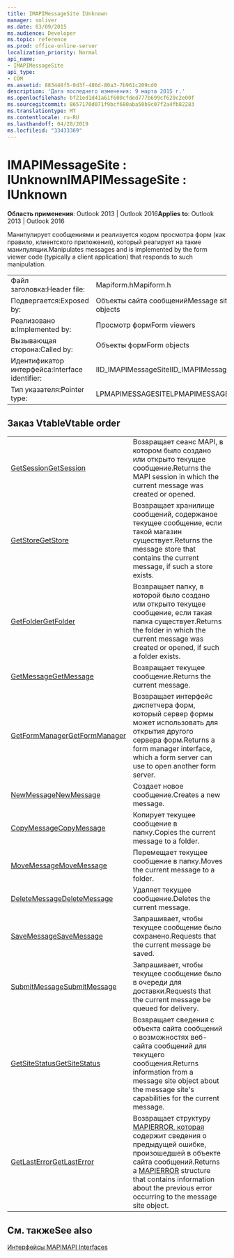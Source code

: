 ```yaml
---
title: IMAPIMessageSite IUnknown
manager: soliver
ms.date: 03/09/2015
ms.audience: Developer
ms.topic: reference
ms.prod: office-online-server
localization_priority: Normal
api_name:
- IMAPIMessageSite
api_type:
- COM
ms.assetid: 883448f5-0d3f-486d-80a3-7b961c209cd0
description: 'Дата последнего изменения: 9 марта 2015 г.'
ms.openlocfilehash: bf21ed1d41a61f600cfded777b699cf620c2e00f
ms.sourcegitcommit: 8657170d071f9bcf680aba50b9c07f2a4fb82283
ms.translationtype: MT
ms.contentlocale: ru-RU
ms.lasthandoff: 04/28/2019
ms.locfileid: "33433369"
---
```

# <a name="imapimessagesite--iunknown"></a><span data-ttu-id="83c88-103">IMAPIMessageSite : IUnknown</span><span class="sxs-lookup"><span data-stu-id="83c88-103">IMAPIMessageSite : IUnknown</span></span>

  
  
<span data-ttu-id="83c88-104">**Область применения**: Outlook 2013 | Outlook 2016</span><span class="sxs-lookup"><span data-stu-id="83c88-104">**Applies to**: Outlook 2013 | Outlook 2016</span></span> 
  
<span data-ttu-id="83c88-105">Манипулирует сообщениями и реализуется кодом просмотра форм (как правило, клиентского приложения), который реагирует на такие манипуляции.</span><span class="sxs-lookup"><span data-stu-id="83c88-105">Manipulates messages and is implemented by the form viewer code (typically a client application) that responds to such manipulation.</span></span>
  
|||
|:-----|:-----|
|<span data-ttu-id="83c88-106">Файл заголовка:</span><span class="sxs-lookup"><span data-stu-id="83c88-106">Header file:</span></span>  <br/> |<span data-ttu-id="83c88-107">Mapiform.h</span><span class="sxs-lookup"><span data-stu-id="83c88-107">Mapiform.h</span></span>  <br/> |
|<span data-ttu-id="83c88-108">Подвергается:</span><span class="sxs-lookup"><span data-stu-id="83c88-108">Exposed by:</span></span>  <br/> |<span data-ttu-id="83c88-109">Объекты сайта сообщений</span><span class="sxs-lookup"><span data-stu-id="83c88-109">Message site objects</span></span>  <br/> |
|<span data-ttu-id="83c88-110">Реализовано в:</span><span class="sxs-lookup"><span data-stu-id="83c88-110">Implemented by:</span></span>  <br/> |<span data-ttu-id="83c88-111">Просмотр форм</span><span class="sxs-lookup"><span data-stu-id="83c88-111">Form viewers</span></span>  <br/> |
|<span data-ttu-id="83c88-112">Вызывающая сторона:</span><span class="sxs-lookup"><span data-stu-id="83c88-112">Called by:</span></span>  <br/> |<span data-ttu-id="83c88-113">Объекты форм</span><span class="sxs-lookup"><span data-stu-id="83c88-113">Form objects</span></span>  <br/> |
|<span data-ttu-id="83c88-114">Идентификатор интерфейса:</span><span class="sxs-lookup"><span data-stu-id="83c88-114">Interface identifier:</span></span>  <br/> |<span data-ttu-id="83c88-115">IID_IMAPIMessageSite</span><span class="sxs-lookup"><span data-stu-id="83c88-115">IID_IMAPIMessageSite</span></span>  <br/> |
|<span data-ttu-id="83c88-116">Тип указателя:</span><span class="sxs-lookup"><span data-stu-id="83c88-116">Pointer type:</span></span>  <br/> |<span data-ttu-id="83c88-117">LPMAPIMESSAGESITE</span><span class="sxs-lookup"><span data-stu-id="83c88-117">LPMAPIMESSAGESITE</span></span>  <br/> |
   
## <a name="vtable-order"></a><span data-ttu-id="83c88-118">Заказ Vtable</span><span class="sxs-lookup"><span data-stu-id="83c88-118">Vtable order</span></span>

|||
|:-----|:-----|
|[<span data-ttu-id="83c88-119">GetSession</span><span class="sxs-lookup"><span data-stu-id="83c88-119">GetSession</span></span>](imapimessagesite-getsession.md) <br/> |<span data-ttu-id="83c88-120">Возвращает сеанс MAPI, в котором было создано или открыто текущее сообщение.</span><span class="sxs-lookup"><span data-stu-id="83c88-120">Returns the MAPI session in which the current message was created or opened.</span></span>  <br/> |
|[<span data-ttu-id="83c88-121">GetStore</span><span class="sxs-lookup"><span data-stu-id="83c88-121">GetStore</span></span>](imapimessagesite-getstore.md) <br/> |<span data-ttu-id="83c88-122">Возвращает хранилище сообщений, содержаное текущее сообщение, если такой магазин существует.</span><span class="sxs-lookup"><span data-stu-id="83c88-122">Returns the message store that contains the current message, if such a store exists.</span></span>  <br/> |
|[<span data-ttu-id="83c88-123">GetFolder</span><span class="sxs-lookup"><span data-stu-id="83c88-123">GetFolder</span></span>](imapimessagesite-getfolder.md) <br/> |<span data-ttu-id="83c88-124">Возвращает папку, в которой было создано или открыто текущее сообщение, если такая папка существует.</span><span class="sxs-lookup"><span data-stu-id="83c88-124">Returns the folder in which the current message was created or opened, if such a folder exists.</span></span>  <br/> |
|[<span data-ttu-id="83c88-125">GetMessage</span><span class="sxs-lookup"><span data-stu-id="83c88-125">GetMessage</span></span>](imapimessagesite-getmessage.md) <br/> |<span data-ttu-id="83c88-126">Возвращает текущее сообщение.</span><span class="sxs-lookup"><span data-stu-id="83c88-126">Returns the current message.</span></span>  <br/> |
|[<span data-ttu-id="83c88-127">GetFormManager</span><span class="sxs-lookup"><span data-stu-id="83c88-127">GetFormManager</span></span>](imapimessagesite-getformmanager.md) <br/> |<span data-ttu-id="83c88-128">Возвращает интерфейс диспетчера форм, который сервер формы может использовать для открытия другого сервера форм.</span><span class="sxs-lookup"><span data-stu-id="83c88-128">Returns a form manager interface, which a form server can use to open another form server.</span></span>  <br/> |
|[<span data-ttu-id="83c88-129">NewMessage</span><span class="sxs-lookup"><span data-stu-id="83c88-129">NewMessage</span></span>](imapimessagesite-newmessage.md) <br/> |<span data-ttu-id="83c88-130">Создает новое сообщение.</span><span class="sxs-lookup"><span data-stu-id="83c88-130">Creates a new message.</span></span>  <br/> |
|[<span data-ttu-id="83c88-131">CopyMessage</span><span class="sxs-lookup"><span data-stu-id="83c88-131">CopyMessage</span></span>](imapimessagesite-copymessage.md) <br/> |<span data-ttu-id="83c88-132">Копирует текущее сообщение в папку.</span><span class="sxs-lookup"><span data-stu-id="83c88-132">Copies the current message to a folder.</span></span>  <br/> |
|[<span data-ttu-id="83c88-133">MoveMessage</span><span class="sxs-lookup"><span data-stu-id="83c88-133">MoveMessage</span></span>](imapimessagesite-movemessage.md) <br/> |<span data-ttu-id="83c88-134">Перемещает текущее сообщение в папку.</span><span class="sxs-lookup"><span data-stu-id="83c88-134">Moves the current message to a folder.</span></span>  <br/> |
|[<span data-ttu-id="83c88-135">DeleteMessage</span><span class="sxs-lookup"><span data-stu-id="83c88-135">DeleteMessage</span></span>](imapimessagesite-deletemessage.md) <br/> |<span data-ttu-id="83c88-136">Удаляет текущее сообщение.</span><span class="sxs-lookup"><span data-stu-id="83c88-136">Deletes the current message.</span></span>  <br/> |
|[<span data-ttu-id="83c88-137">SaveMessage</span><span class="sxs-lookup"><span data-stu-id="83c88-137">SaveMessage</span></span>](imapimessagesite-savemessage.md) <br/> |<span data-ttu-id="83c88-138">Запрашивает, чтобы текущее сообщение было сохранено.</span><span class="sxs-lookup"><span data-stu-id="83c88-138">Requests that the current message be saved.</span></span>  <br/> |
|[<span data-ttu-id="83c88-139">SubmitMessage</span><span class="sxs-lookup"><span data-stu-id="83c88-139">SubmitMessage</span></span>](imapimessagesite-submitmessage.md) <br/> |<span data-ttu-id="83c88-140">Запрашивает, чтобы текущее сообщение было в очереди для доставки.</span><span class="sxs-lookup"><span data-stu-id="83c88-140">Requests that the current message be queued for delivery.</span></span>  <br/> |
|[<span data-ttu-id="83c88-141">GetSiteStatus</span><span class="sxs-lookup"><span data-stu-id="83c88-141">GetSiteStatus</span></span>](imapimessagesite-getsitestatus.md) <br/> |<span data-ttu-id="83c88-142">Возвращает сведения с объекта сайта сообщений о возможностях веб-сайта сообщений для текущего сообщения.</span><span class="sxs-lookup"><span data-stu-id="83c88-142">Returns information from a message site object about the message site's capabilities for the current message.</span></span>  <br/> |
|[<span data-ttu-id="83c88-143">GetLastError</span><span class="sxs-lookup"><span data-stu-id="83c88-143">GetLastError</span></span>](imapimessagesite-getlasterror.md) <br/> |<span data-ttu-id="83c88-144">Возвращает структуру [MAPIERROR, которая](mapierror.md) содержит сведения о предыдущей ошибке, произошедшей в объекте сайта сообщений.</span><span class="sxs-lookup"><span data-stu-id="83c88-144">Returns a [MAPIERROR](mapierror.md) structure that contains information about the previous error occurring to the message site object.</span></span>  <br/> |
   
## <a name="see-also"></a><span data-ttu-id="83c88-145">См. также</span><span class="sxs-lookup"><span data-stu-id="83c88-145">See also</span></span>



[<span data-ttu-id="83c88-146">Интерфейсы MAPI</span><span class="sxs-lookup"><span data-stu-id="83c88-146">MAPI Interfaces</span></span>](mapi-interfaces.md)

